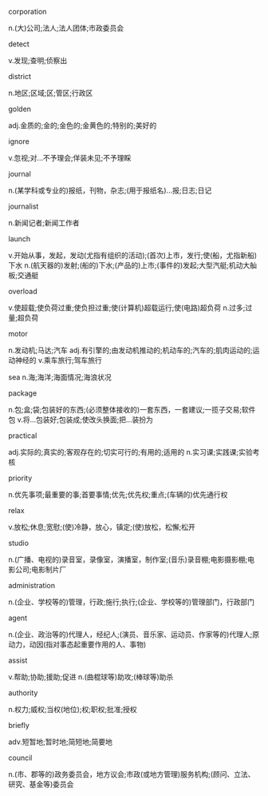 corporation

n.(大)公司;法人;法人团体;市政委员会

detect

v.发现;查明;侦察出

district

n.地区;区域;区;管区;行政区

golden

adj.金质的;金的;金色的;金黄色的;特别的;美好的

ignore

v.忽视;对…不予理会;佯装未见;不予理睬

journal

n.(某学科或专业的)报纸，刊物，杂志;(用于报纸名)…报;日志;日记

journalist

n.新闻记者;新闻工作者

launch	

v.开始从事，发起，发动(尤指有组织的活动);(首次)上市，发行;使(船，尤指新船)下水
n.(航天器的)发射;(船的)下水;(产品的)上市;(事件的)发起;大型汽艇;机动大舢板;交通艇

overload

v.使超载;使负荷过重;使负担过重;使(计算机)超载运行;使(电路)超负荷
n.过多;过量;超负荷

motor

n.发动机;马达;汽车
adj.有引擎的;由发动机推动的;机动车的;汽车的;肌肉运动的;运动神经的
v.乘车旅行;驾车旅行

sea n.海;海洋;海面情况;海浪状况

package

n.包;盒;袋;包装好的东西;(必须整体接收的)一套东西，一套建议;一揽子交易;软件包
v.将…包装好;包装成;使改头换面;把…装扮为

practical

adj.实际的;真实的;客观存在的;切实可行的;有用的;适用的
n.实习课;实践课;实验考核

priority

n.优先事项;最重要的事;首要事情;优先;优先权;重点;(车辆的)优先通行权

relax

v.放松;休息;宽慰;(使)冷静，放心，镇定;(使)放松，松懈;松开

studio

n.(广播、电视的)录音室，录像室，演播室，制作室;(音乐)录音棚;电影摄影棚;电影公司;电影制片厂

administration

n.(企业、学校等的)管理，行政;施行;执行;(企业、学校等的)管理部门，行政部门

agent

n.(企业、政治等的)代理人，经纪人;(演员、音乐家、运动员、作家等的)代理人;原动力，动因(指对事态起重要作用的人、事物)

assist

v.帮助;协助;援助;促进
n.(曲棍球等)助攻;(棒球等)助杀

authority

n.权力;威权;当权(地位);权;职权;批准;授权

briefly	

adv.短暂地;暂时地;简短地;简要地

council

n.(市、郡等的)政务委员会，地方议会;市政(或地方管理)服务机构;(顾问、立法、研究、基金等)委员会